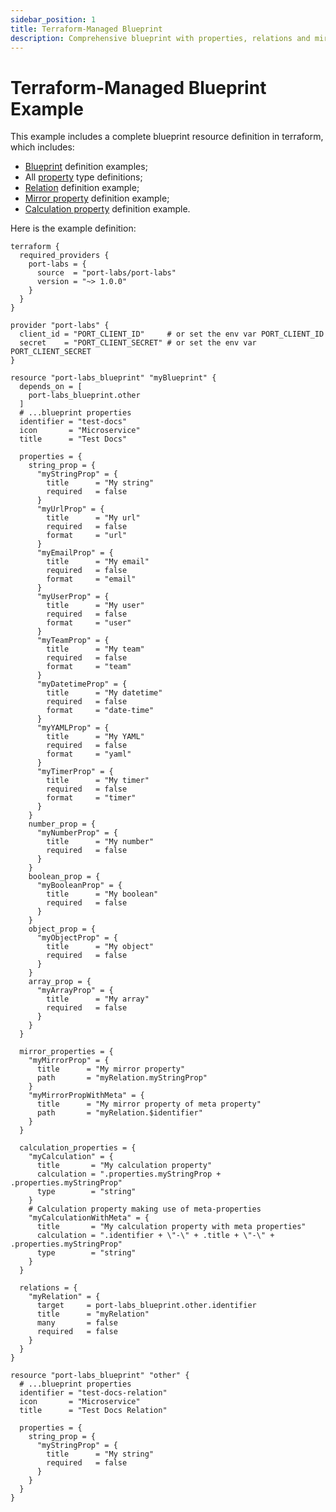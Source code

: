 ```yaml
---
sidebar_position: 1
title: Terraform-Managed Blueprint
description: Comprehensive blueprint with properties, relations and mirror properties
---
```


# Terraform-Managed Blueprint Example

This example includes a complete blueprint resource definition in terraform, which includes:

- [Blueprint](../../../../define-your-data-model/setup-blueprint/setup-blueprint.md?definition=tf#configure-blueprints-in-port) definition examples;
- All [property](../../../../define-your-data-model/setup-blueprint/properties/properties.md) type definitions;
- [Relation](../../../../define-your-data-model/relate-blueprints/relate-blueprints.md?definition=tf#configure-relations-in-port) definition example;
- [Mirror property](../../../../define-your-data-model/setup-blueprint/properties/mirror-property/mirror-property.md) definition example;
- [Calculation property](../../../../define-your-data-model/setup-blueprint/properties/calculation-property/calculation-property.md) definition example.

Here is the example definition:

```hcl showLineNumbers
terraform {
  required_providers {
    port-labs = {
      source  = "port-labs/port-labs"
      version = "~> 1.0.0"
    }
  }
}

provider "port-labs" {
  client_id = "PORT_CLIENT_ID"     # or set the env var PORT_CLIENT_ID
  secret    = "PORT_CLIENT_SECRET" # or set the env var PORT_CLIENT_SECRET
}

resource "port-labs_blueprint" "myBlueprint" {
  depends_on = [
    port-labs_blueprint.other
  ]
  # ...blueprint properties
  identifier = "test-docs"
  icon       = "Microservice"
  title      = "Test Docs"

  properties = {
    string_prop = {
      "myStringProp" = {
        title      = "My string"
        required   = false
      }
      "myUrlProp" = {
        title      = "My url"
        required   = false
        format     = "url"
      }
      "myEmailProp" = {
        title      = "My email"
        required   = false
        format     = "email"
      }
      "myUserProp" = {
        title      = "My user"
        required   = false
        format     = "user"
      }
      "myTeamProp" = {
        title      = "My team"
        required   = false
        format     = "team"
      }
      "myDatetimeProp" = {
        title      = "My datetime"
        required   = false
        format     = "date-time"
      }
      "myYAMLProp" = {
        title      = "My YAML"
        required   = false
        format     = "yaml"
      }
      "myTimerProp" = {
        title      = "My timer"
        required   = false
        format     = "timer"
      }
    }
    number_prop = {
      "myNumberProp" = {
        title      = "My number"
        required   = false
      }
    }
    boolean_prop = {
      "myBooleanProp" = {
        title      = "My boolean"
        required   = false
      }
    }
    object_prop = {
      "myObjectProp" = {
        title      = "My object"
        required   = false
      }
    }
    array_prop = {
      "myArrayProp" = {
        title      = "My array"
        required   = false
      }
    }
  }

  mirror_properties = {
    "myMirrorProp" = {
      title      = "My mirror property"
      path       = "myRelation.myStringProp"
    }
    "myMirrorPropWithMeta" = {
      title      = "My mirror property of meta property"
      path       = "myRelation.$identifier"
    }
  }

  calculation_properties = {
    "myCalculation" = {
      title       = "My calculation property"
      calculation = ".properties.myStringProp + .properties.myStringProp"
      type        = "string"
    }
    # Calculation property making use of meta-properties
    "myCalculationWithMeta" = {
      title       = "My calculation property with meta properties"
      calculation = ".identifier + \"-\" + .title + \"-\" + .properties.myStringProp"
      type        = "string"
    }
  }

  relations = {
    "myRelation" = {
      target     = port-labs_blueprint.other.identifier
      title      = "myRelation"
      many       = false
      required   = false
    }
  }
}

resource "port-labs_blueprint" "other" {
  # ...blueprint properties
  identifier = "test-docs-relation"
  icon       = "Microservice"
  title      = "Test Docs Relation"

  properties = {
    string_prop = {
      "myStringProp" = {
        title      = "My string"
        required   = false
      }
    }
  }
}
```
